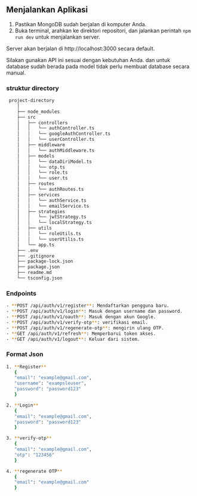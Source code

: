 ## Menjalankan Aplikasi

1. Pastikan MongoDB sudah berjalan di komputer Anda.
2. Buka terminal, arahkan ke direktori repositori, dan jalankan perintah `npm run dev` untuk menjalankan server.

Server akan berjalan di http://localhost:3000 secara default.

Silakan gunakan API ini sesuai dengan kebutuhan Anda.
dan untuk database sudah berada pada model tidak perlu membuat database secara manual.

### struktur directory
```sh
 project-directory
    │
    ├── node_modules
    ├── src
    │   ├── controllers
    │   │   └── authController.ts
    │   │   └── googleAuthController.ts
    │   │   └── userController.ts
    │   ├── middleware
    │   │   └── authMiddleware.ts
    │   ├── models
    │   │   └── dataDiriModel.ts
    │   │   └── otp.ts
    │   │   └── role.ts
    │   │   └── user.ts
    │   ├── routes
    │   │   └── authRoutes.ts
    │   ├── services
    │   │   └── authService.ts
    │   │   └── emailService.ts
    │   ├── strategies
    │   │   └── jwtStrategy.ts
    │   │   └── localStrategy.ts
    │   ├── utils
    │   │   └── roleUtils.ts
    │   │   └── userUtilis.ts
    │   └── app.ts
    ├── .env
    ├── .gitignore
    ├── package-lock.json
    ├── package.json
    ├── readme.md
    └── tsconfig.json
```
### Endpoints
```sh
- **POST /api/auth/v1/register**: Mendaftarkan pengguna baru.
- **POST /api/auth/v1/login**: Masuk dengan username dan password.
- **POST /api/auth/v1/oauth**: Masuk dengan akun Google.
- **POST /api/auth/v1/verify-otp**: verifikasi email.
- **POST /api/auth/v1/regenerate-otp**: mengirin ulang OTP.
- **GET /api/auth/v1/refresh**: Memperbarui token akses.
- **GET /api/auth/v1/logout**: Keluar dari sistem.
```
### Format Json
```sh
1. **Register**
   {
   "email": "example@gmail.com",
   "username": "exampsleuser",
   "password": "password123"
   }

2. **Login**
   {
   "email": "example@gmail.com",
   "password": "password123"
   }

3. **verify-otp**
   {
   "email": "example@gmail.com",
   "otp": "123456"
   }

4. **regenerate OTP**
   {
   "email": "example@gmail.com"
   }
```

